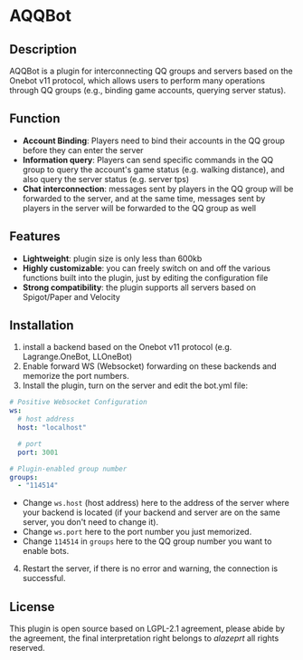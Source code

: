 # AQQBot

## Description

AQQBot is a plugin for interconnecting QQ groups and servers based on the Onebot v11 protocol, which allows users to perform many operations through QQ groups (e.g., binding game accounts, querying server status).

## Function
- **Account Binding**: Players need to bind their accounts in the QQ group before they can enter the server
- **Information query**: Players can send specific commands in the QQ group to query the account's game status (e.g. walking distance), and also query the server status (e.g. server tps)
- **Chat interconnection**: messages sent by players in the QQ group will be forwarded to the server, and at the same time, messages sent by players in the server will be forwarded to the QQ group as well

## Features
- **Lightweight**: plugin size is only less than 600kb
- **Highly customizable**: you can freely switch on and off the various functions built into the plugin, just by editing the configuration file
- **Strong compatibility**: the plugin supports all servers based on Spigot/Paper and Velocity

## Installation
1. install a backend based on the Onebot v11 protocol (e.g. Lagrange.OneBot, LLOneBot)
2. Enable forward WS (Websocket) forwarding on these backends and memorize the port numbers.
3. Install the plugin, turn on the server and edit the bot.yml file:
```yaml
# Positive Websocket Configuration
ws:
  # host address
  host: "localhost"

  # port
  port: 3001

# Plugin-enabled group number
groups:
  - "114514"
```
- Change `ws.host` (host address) here to the address of the server where your backend is located (if your backend and server are on the same server, you don't need to change it).
- Change `ws.port` here to the port number you just memorized.
- Change `114514` in `groups` here to the QQ group number you want to enable bots.

4. Restart the server, if there is no error and warning, the connection is successful.

## License
This plugin is open source based on LGPL-2.1 agreement, please abide by the agreement, the final interpretation right belongs to *alazeprt* all rights reserved.